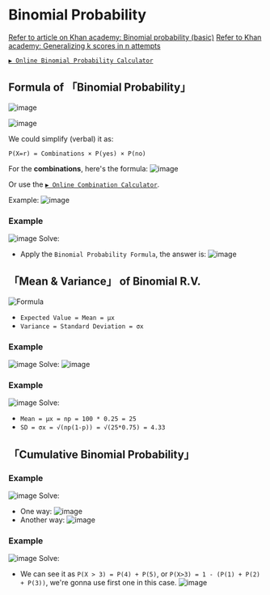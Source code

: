 # Binomial Probability

[Refer to article on Khan academy: Binomial probability (basic)](https://www.khanacademy.org/math/ap-statistics/random-variables-ap/modal/a/binomial-probability-basic)
[Refer to Khan academy: Generalizing k scores in n attempts](https://www.khanacademy.org/math/ap-statistics/random-variables-ap/modal/v/generalizing-k-scores-in-n-attempts)

[`▶︎ Online Binomial Probability Calculator`](https://www.omnicalculator.com/statistics/binomial-distribution)

## Formula of 「Binomial Probability」


![image](https://user-images.githubusercontent.com/14041622/46007847-a9010a80-c0ed-11e8-91b8-25ea8d6cb7e6.png)


![image](https://user-images.githubusercontent.com/14041622/44652285-1d2c8d80-aa1e-11e8-8413-01d4d074f07b.png)


We could simplify (verbal) it as:
```
P(X=r) = Combinations × P(yes) × P(no)
```

For the **combinations**, here's the formula:
![image](https://user-images.githubusercontent.com/14041622/44515307-cb6dc580-a6f4-11e8-9b85-8c3375a297a5.png)

Or use the [`▶︎ Online Combination Calculator`](https://www.omnicalculator.com/statistics/combination).


Example:
![image](https://user-images.githubusercontent.com/14041622/44392555-1062f200-a565-11e8-854d-c331560dd408.png)

### Example
![image](https://user-images.githubusercontent.com/14041622/44515644-a75eb400-a6f5-11e8-8434-43a71c723fad.png)
Solve:
- Apply the `Binomial Probability Formula`, the answer is:
![image](https://user-images.githubusercontent.com/14041622/44515680-c9f0cd00-a6f5-11e8-8af7-0c421c8009bf.png)


## 「Mean & Variance」 of Binomial R.V.

![Formula](https://user-images.githubusercontent.com/14041622/44516491-ca8a6300-a6f7-11e8-9eb6-fb01d0debb63.png)

- `Expected Value = Mean = μx`
- `Variance = Standard Deviation = σx`


### Example
![image](https://user-images.githubusercontent.com/14041622/44653853-726a9e00-aa22-11e8-9ad7-780f391ab486.png)
Solve:
![image](https://user-images.githubusercontent.com/14041622/44653960-c1183800-aa22-11e8-8aed-e21b0e50f02e.png)


### Example
![image](https://user-images.githubusercontent.com/14041622/44516338-67003580-a6f7-11e8-9ffa-84469c1977d5.png)
Solve:
- `Mean = μx = np = 100 * 0.25 = 25`
- `SD = σx = √(np(1-p)) = √(25*0.75) = 4.33`


## 「Cumulative Binomial Probability」


### Example
![image](https://user-images.githubusercontent.com/14041622/44652967-f2dbcf80-aa1f-11e8-97b9-a02a859f911f.png)
Solve:
- One way:
![image](https://user-images.githubusercontent.com/14041622/44653099-5ebe3800-aa20-11e8-9de9-f5a610c4b542.png)
- Another way:
![image](https://user-images.githubusercontent.com/14041622/44653197-a5139700-aa20-11e8-8d9e-4fa0c828538c.png)


### Example
![image](https://user-images.githubusercontent.com/14041622/46006743-ce404980-c0ea-11e8-8d8c-7723df83e41f.png)
Solve:
- We can see it as `P(X > 3) = P(4) + P(5)`, or `P(X>3) = 1 - (P(1) + P(2) + P(3))`, we're gonna use first one in this case.
![image](https://user-images.githubusercontent.com/14041622/46006976-663e3300-c0eb-11e8-8f9a-40bbeabe3409.png)
